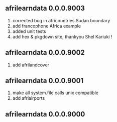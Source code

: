 

## afrilearndata 0.0.0.9003

1. corrected bug in africountries Sudan boundary
1. add francophone Africa example
1. added unit tests
1. add hex & pkgdown site, thankyou Shel Kariuki !

## afrilearndata 0.0.0.9002

1. add afrilandcover

## afrilearndata 0.0.0.9001

1. make all system.file calls unix compatible
1. add afriairports

## afrilearndata 0.0.0.9000


